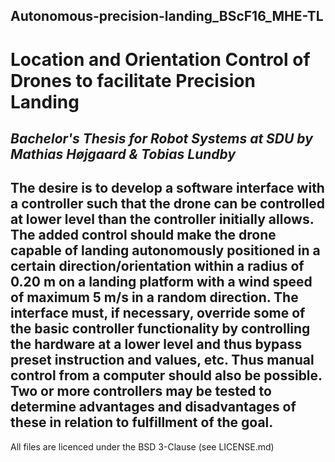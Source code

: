 ## Autonomous-precision-landing_BScF16_MHE-TL
# Location and Orientation Control of Drones to facilitate Precision Landing
*Bachelor's Thesis for Robot Systems at SDU by Mathias Højgaard & Tobias Lundby*
---
The desire is to develop a software interface with a controller such that the drone can be controlled at lower level than the controller initially allows. The added control should make the drone capable of landing autonomously positioned in a certain direction/orientation within a radius of 0.20 m on a landing platform with a wind speed of maximum 5 m/s in a random direction. The interface must, if necessary, override some of the basic controller functionality by controlling the hardware at a lower level and thus bypass preset instruction and values, etc. Thus manual control from a computer should also be possible. Two or more controllers may be tested to determine advantages and disadvantages of these in relation to fulfillment of the goal.
---
All files are licenced under the BSD 3-Clause (see LICENSE.md)
